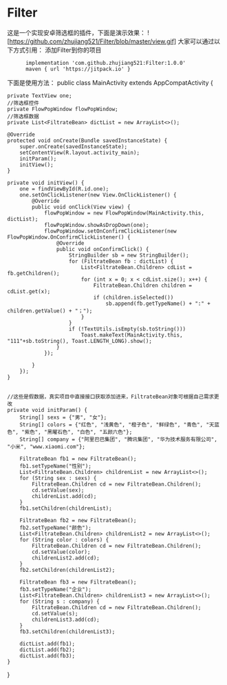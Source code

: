# Filter
这是一个实现安卓筛选框的插件，下面是演示效果：
![https://github.com/zhujiang521/Filter/blob/master/view.gif]
大家可以通过以下方式引用：
添加Filter到你的项目

	      implementation 'com.github.zhujiang521:Filter:1.0.0'
          maven { url 'https://jitpack.io' }
         
下面是使用方法：
public class MainActivity extends AppCompatActivity {

    private TextView one;
    //筛选框控件
    private FlowPopWindow flowPopWindow;
    //筛选框数据
    private List<FiltrateBean> dictList = new ArrayList<>();

    @Override
    protected void onCreate(Bundle savedInstanceState) {
        super.onCreate(savedInstanceState);
        setContentView(R.layout.activity_main);
        initParam();
        initView();
    }

    private void initView() {
        one = findViewById(R.id.one);
        one.setOnClickListener(new View.OnClickListener() {
            @Override
            public void onClick(View view) {
                flowPopWindow = new FlowPopWindow(MainActivity.this, dictList);
                flowPopWindow.showAsDropDown(one);
                flowPopWindow.setOnConfirmClickListener(new FlowPopWindow.OnConfirmClickListener() {
                    @Override
                    public void onConfirmClick() {
                        StringBuilder sb = new StringBuilder();
                        for (FiltrateBean fb : dictList) {
                            List<FiltrateBean.Children> cdList = fb.getChildren();
                            for (int x = 0; x < cdList.size(); x++) {
                                FiltrateBean.Children children = cdList.get(x);
                                if (children.isSelected())
                                    sb.append(fb.getTypeName() + ":" + children.getValue() + "；");
                            }
                        }
                        if (!TextUtils.isEmpty(sb.toString()))
                            Toast.makeText(MainActivity.this, "111"+sb.toString(), Toast.LENGTH_LONG).show();
                    }
                });

            }
        });
    }


    //这些是假数据，真实项目中直接接口获取添加进来，FiltrateBean对象可根据自己需求更改
    private void initParam() {
        String[] sexs = {"男", "女"};
        String[] colors = {"红色", "浅黄色", "橙子色", "鲜绿色", "青色", "天蓝色", "紫色", "黑曜石色", "白色", "五颜六色"};
        String[] company = {"阿里巴巴集团", "腾讯集团", "华为技术服务有限公司", "小米", "www.xiaomi.com"};

        FiltrateBean fb1 = new FiltrateBean();
        fb1.setTypeName("性别");
        List<FiltrateBean.Children> childrenList = new ArrayList<>();
        for (String sex : sexs) {
            FiltrateBean.Children cd = new FiltrateBean.Children();
            cd.setValue(sex);
            childrenList.add(cd);
        }
        fb1.setChildren(childrenList);

        FiltrateBean fb2 = new FiltrateBean();
        fb2.setTypeName("颜色");
        List<FiltrateBean.Children> childrenList2 = new ArrayList<>();
        for (String color : colors) {
            FiltrateBean.Children cd = new FiltrateBean.Children();
            cd.setValue(color);
            childrenList2.add(cd);
        }
        fb2.setChildren(childrenList2);

        FiltrateBean fb3 = new FiltrateBean();
        fb3.setTypeName("企业");
        List<FiltrateBean.Children> childrenList3 = new ArrayList<>();
        for (String s : company) {
            FiltrateBean.Children cd = new FiltrateBean.Children();
            cd.setValue(s);
            childrenList3.add(cd);
        }
        fb3.setChildren(childrenList3);

        dictList.add(fb1);
        dictList.add(fb2);
        dictList.add(fb3);
    }
}
